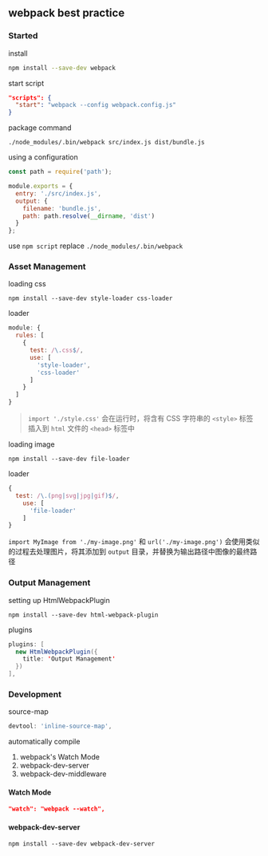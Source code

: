 ## webpack best practice

### Started

install

```bash
npm install --save-dev webpack
```

start script

```json
"scripts": {
  "start": "webpack --config webpack.config.js"
}
```

package command

```shell
./node_modules/.bin/webpack src/index.js dist/bundle.js
```

using a configuration

```javascript
const path = require('path');

module.exports = {
  entry: './src/index.js',
  output: {
    filename: 'bundle.js',
    path: path.resolve(__dirname, 'dist')
  }
};
```

use `npm script` replace `./node_modules/.bin/webpack`

### Asset Management

loading css

```shell
npm install --save-dev style-loader css-loader
```

loader

```javascript
module: {
  rules: [
    {
      test: /\.css$/,
      use: [
        'style-loader',
        'css-loader'
      ]
    }
  ]
}
```

>`import './style.css'` 会在运行时，将含有 CSS 字符串的 `<style>` 标签插入到 `html` 文件的 `<head>` 标签中

loading image

```shell
npm install --save-dev file-loader
```

loader

```javascript
{
  test: /\.(png|svg|jpg|gif)$/,
    use: [
      'file-loader'
    ]
}
```

`import MyImage from './my-image.png'` 和 `url('./my-image.png')` 会使用类似的过程去处理图片，将其添加到 `output` 目录，并替换为输出路径中图像的最终路径

### Output Management

setting up HtmlWebpackPlugin

```shell
npm install --save-dev html-webpack-plugin
```

plugins

```Java
plugins: [
  new HtmlWebpackPlugin({
    title: 'Output Management'
  })
],
```

### Development

source-map

```javascript
devtool: 'inline-source-map',
```

automatically compile

1. webpack's Watch Mode
2. webpack-dev-server
3. webpack-dev-middleware

#### Watch Mode

```Json
"watch": "webpack --watch",
```

#### webpack-dev-server

```Shell
npm install --save-dev webpack-dev-server
```
